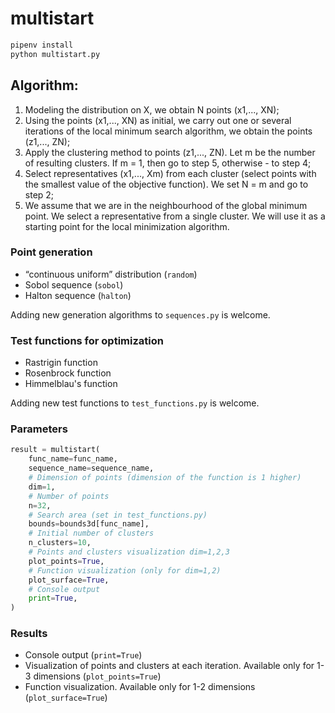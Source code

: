 # multistart

```bash
pipenv install
python multistart.py
```

## Algorithm:
1. Modeling the distribution on X, we obtain N points (x1,..., XN);
2. Using the points (x1,..., XN) as initial, we carry out one or several iterations of the local minimum search algorithm, we obtain the points (z1,..., ZN);
3. Apply the clustering method to points (z1,..., ZN). Let m be the number of resulting clusters. If m = 1, then go to step 5, otherwise - to step 4;
4. Select representatives (x1,..., Xm) from each cluster (select points with the smallest value of the objective function). We set N = m and go to step 2;
5. We assume that we are in the neighbourhood of the global minimum point. We select a representative from a single cluster. We will use it as a starting point for the local minimization algorithm.

### Point generation
- “continuous uniform” distribution (`random`)
- Sobol sequence (`sobol`)
- Halton sequence (`halton`)

Adding new generation algorithms to `sequences.py` is welcome.

### Test functions for optimization
- Rastrigin function
- Rosenbrock function
- Himmelblau's function

Adding new test functions to `test_functions.py` is welcome.

### Parameters
```python
result = multistart(
    func_name=func_name,
    sequence_name=sequence_name,
    # Dimension of points (dimension of the function is 1 higher)
    dim=1,
    # Number of points
    n=32,
    # Search area (set in test_functions.py)
    bounds=bounds3d[func_name],
    # Initial number of clusters
    n_clusters=10,
    # Points and clusters visualization dim=1,2,3
    plot_points=True,
    # Function visualization (only for dim=1,2)
    plot_surface=True,
    # Console output
    print=True,
)
```

### Results
- Console output (`print=True`)
- Visualization of points and clusters at each iteration. Available only for 1-3 dimensions (`plot_points=True`)
- Function visualization. Available only for 1-2 dimensions (`plot_surface=True`)
